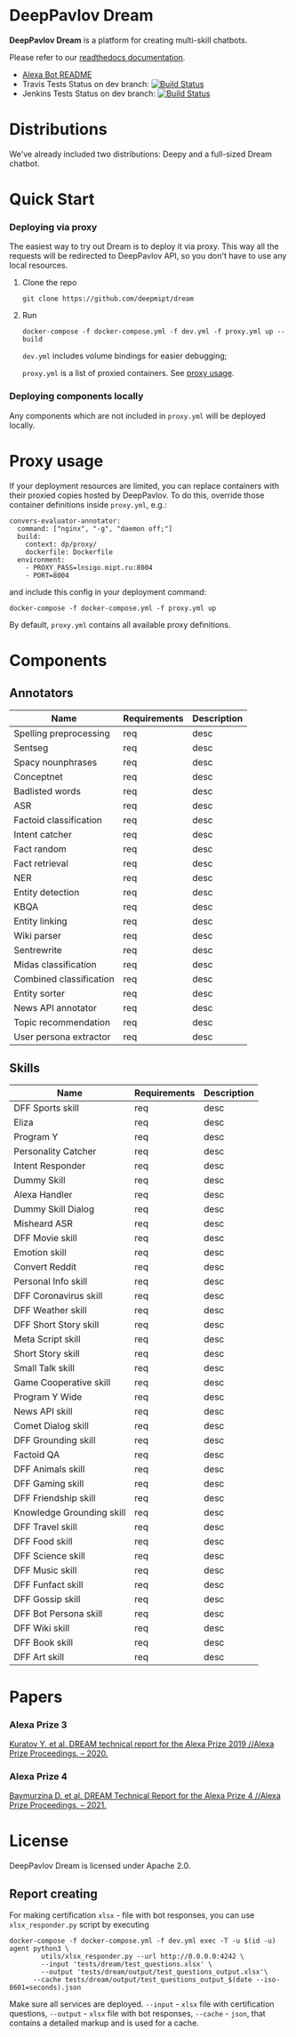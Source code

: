 # DeepPavlov Dream

**DeepPavlov Dream** is a platform for creating multi-skill chatbots.

Please refer to our [readthedocs documentation](https://deeppavlov-agent.readthedocs.io).

- [Alexa Bot README](README-alexa.md)
- Travis Tests Status on dev branch: [![Build Status](https://travis-ci.com/sld/dp-agent-alexa.svg?token=iYvsyXT3Gi1yjduLqC6t&branch=dev)](https://travis-ci.com/sld/dp-agent-alexa)
- Jenkins Tests Status on dev branch: [![Build Status](http://lnsigo.mipt.ru:8080/buildStatus/icon?job=assistant%2Fdev)](http://lnsigo.mipt.ru:8080/job/dp-multibranch/job/dev/)


# Distributions

We've already included two distributions: Deepy and a full-sized Dream chatbot.


# Quick Start

### Deploying via proxy
The easiest way to try out Dream is to deploy it via proxy.
This way all the requests will be redirected to DeepPavlov API, so you don't have to use any local resources.

1. Clone the repo

    ```git clone https://github.com/deepmipt/dream```

2. Run

    ```docker-compose -f docker-compose.yml -f dev.yml -f proxy.yml up --build```
    
    `dev.yml` includes volume bindings for easier debugging;

    `proxy.yml` is a list of proxied containers. See [proxy usage](#proxy-usage).


### Deploying components locally

Any components which are not included in `proxy.yml` will be deployed locally.


# Proxy usage

If your deployment resources are limited, you can replace containers with their proxied copies hosted by DeepPavlov.
To do this, override those container definitions inside `proxy.yml`, e.g.:
```
convers-evaluator-annotator:
  command: ["nginx", "-g", "daemon off;"]
  build:
    context: dp/proxy/
    dockerfile: Dockerfile
  environment:
    - PROXY_PASS=lnsigo.mipt.ru:8004
    - PORT=8004
```
and include this config in your deployment command:
```
docker-compose -f docker-compose.yml -f proxy.yml up
```
By default, `proxy.yml` contains all available proxy definitions.   


# Components
## Annotators

| Name                    | Requirements | Description |
|-------------------------| --- |-------------| 
| Spelling preprocessing  | req | desc        |
| Sentseg                 | req | desc        |
| Spacy nounphrases       | req | desc        |
| Conceptnet              | req | desc        |
| Badlisted words         | req | desc        |
| ASR                     | req | desc        |
| Factoid classification  | req | desc        |
| Intent catcher          | req | desc        |
| Fact random             | req | desc        |
| Fact retrieval          | req | desc        |
| NER                     | req | desc        |
| Entity detection        | req | desc        |
| KBQA                    | req | desc        |
| Entity linking          | req | desc        |
| Wiki parser             | req | desc        |
| Sentrewrite             | req | desc        |
| Midas classification    | req | desc        |
| Combined classification | req | desc        |
| Entity sorter           | req | desc        |
| News API annotator      | req | desc        |
| Topic recommendation    | req | desc        |
| User persona extractor  | req | desc        |

## Skills
| Name                      | Requirements | Description |
|---------------------------| --- |-------------| 
| DFF Sports skill          | req | desc        |
| Eliza                     | req | desc        |
| Program Y                 | req | desc        |
| Personality Catcher       | req | desc        |
| Intent Responder          | req | desc        |
| Dummy Skill               | req | desc        |
| Alexa Handler             | req | desc        |
| Dummy Skill Dialog        | req | desc        |
| Misheard ASR              | req | desc        |
| DFF Movie skill           | req | desc        |
| Emotion skill             | req | desc        |
| Convert Reddit            | req | desc        |
| Personal Info skill       | req | desc        |
| DFF Coronavirus skill     | req | desc        |
| DFF Weather skill         | req | desc        |
| DFF Short Story skill     | req | desc        |
| Meta Script skill         | req | desc        |
| Short Story skill         | req | desc        |
| Small Talk skill          | req | desc        |
| Game Cooperative skill    | req | desc        |
| Program Y Wide            | req | desc        |
| News API skill            | req | desc        |
| Comet Dialog skill        | req | desc        |
| DFF Grounding skill       | req | desc        |
| Factoid QA                | req | desc        |
| DFF Animals skill         | req | desc        |
| DFF Gaming skill          | req | desc        |
| DFF Friendship skill      | req | desc        |
| Knowledge Grounding skill | req | desc        |
| DFF Travel skill          | req | desc        |
| DFF Food skill            | req | desc        |
| DFF Science skill         | req | desc        |
| DFF Music skill           | req | desc        |
| DFF Funfact skill         | req | desc        |
| DFF Gossip skill          | req | desc        |
| DFF Bot Persona skill     | req | desc        |
| DFF Wiki skill            | req | desc        |
| DFF Book skill            | req | desc        |
| DFF Art skill             | req | desc        |


# Papers
### Alexa Prize 3
[Kuratov Y. et al. DREAM technical report for the Alexa Prize 2019 //Alexa Prize Proceedings. – 2020.](https://m.media-amazon.com/images/G/01/mobile-apps/dex/alexa/alexaprize/assets/challenge3/proceedings/Moscow-DREAM.pdf)

### Alexa Prize 4
[Baymurzina D. et al. DREAM Technical Report for the Alexa Prize 4 //Alexa Prize Proceedings. – 2021.](https://d7qzviu3xw2xc.cloudfront.net/alexa/alexaprize/docs/sgc4/MIPT-DREAM.pdf)


# License

DeepPavlov Dream is licensed under Apache 2.0.


## Report creating
For making certification `xlsx` - file with bot responses, you can use `xlsx_responder.py` script by executing
```shell
docker-compose -f docker-compose.yml -f dev.yml exec -T -u $(id -u) agent python3 \
        utils/xlsx_responder.py --url http://0.0.0.0:4242 \
        --input 'tests/dream/test_questions.xlsx' \
        --output 'tests/dream/output/test_questions_output.xlsx'\
      --cache tests/dream/output/test_questions_output_$(date --iso-8601=seconds).json
```
Make sure all services are deployed. `--input` - `xlsx` file with certification questions, `--output` - `xlsx` file with bot responses, `--cache` - `json`, that contains a detailed markup and is used for a cache.